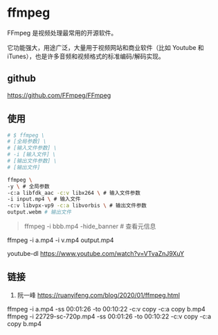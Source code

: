 # ffmpeg

FFmpeg 是视频处理最常用的开源软件。

它功能强大，用途广泛，大量用于视频网站和商业软件（比如 Youtube 和 iTunes），也是许多音频和视频格式的标准编码/解码实现。

## github

https://github.com/FFmpeg/FFmpeg

## 使用

```bash
# $ ffmpeg \
# [全局参数] \
# [输入文件参数] \
# -i [输入文件] \
# [输出文件参数] \
# [输出文件]

ffmpeg \
-y \ # 全局参数
-c:a libfdk_aac -c:v libx264 \ # 输入文件参数
-i input.mp4 \ # 输入文件
-c:v libvpx-vp9 -c:a libvorbis \ # 输出文件参数
output.webm # 输出文件
```

> ffmpeg -i bbb.mp4 -hide_banner # 查看元信息


ffmpeg -i a.mp4 -i v.mp4 output.mp4

youtube-dl  https://www.youtube.com/watch?v=VTvaZnJ9XuY

## 链接

1. 阮一峰
   https://ruanyifeng.com/blog/2020/01/ffmpeg.html


ffmpeg -i a.mp4 -ss 00:01:26 -to 00:10:22 -c:v copy -c:a copy b.mp4
ffmpeg -i 22729-sc-720p.mp4 -ss 00:01:26 -to 00:10:22 -c:v copy -c:a copy b.mp4
